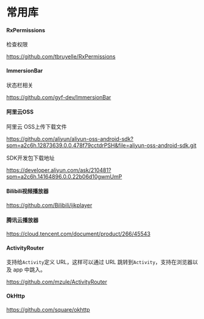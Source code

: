 # 常用库

####  

#### **RxPermissions**

检查权限

https://github.com/tbruyelle/RxPermissions

 

#### **ImmersionBar**

状态栏相关

https://github.com/gyf-dev/ImmersionBar



#### 阿里云OSS

阿里云 OSS上传下载文件

https://github.com/aliyun/aliyun-oss-android-sdk?spm=a2c6h.12873639.0.0.478f79cctdrPSH&file=aliyun-oss-android-sdk.git

SDK开发包下载地址

https://developer.aliyun.com/ask/210481?spm=a2c6h.14164896.0.0.22b06d10gwmUmP



#### Bilibili视频播放器

https://github.com/Bilibili/ijkplayer



#### 腾讯云播放器

https://cloud.tencent.com/document/product/266/45543



#### ActivityRouter

支持给`Activity`定义 URL，这样可以通过 URL 跳转到`Activity`，支持在浏览器以及 app 中跳入。

https://github.com/mzule/ActivityRouter



#### OkHttp

https://github.com/square/okhttp
